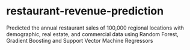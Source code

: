 # restaurant-revenue-prediction
Predicted the annual restaurant sales of 100,000 regional locations with demographic, real estate, and commercial data using Random Forest, Gradient Boosting and Support Vector Machine Regressors
